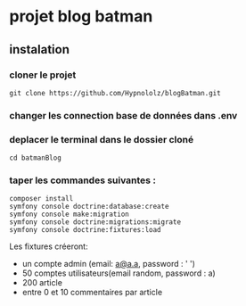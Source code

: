 # projet blog batman

## instalation

### cloner le projet

```
git clone https://github.com/Hypnololz/blogBatman.git
```

### changer les connection base de données dans .env

### deplacer le terminal dans le dossier cloné

```
cd batmanBlog
```
### taper les commandes suivantes :

```
composer install
symfony console doctrine:database:create
symfony console make:migration
symfony console doctrine:migrations:migrate
symfony console doctrine:fixtures:load
```
Les fixtures créeront:
* un compte admin (email: a@a.a, password : ' ')
* 50 comptes utilisateurs(email random, password : a)
* 200 article
* entre 0 et 10 commentaires par article

